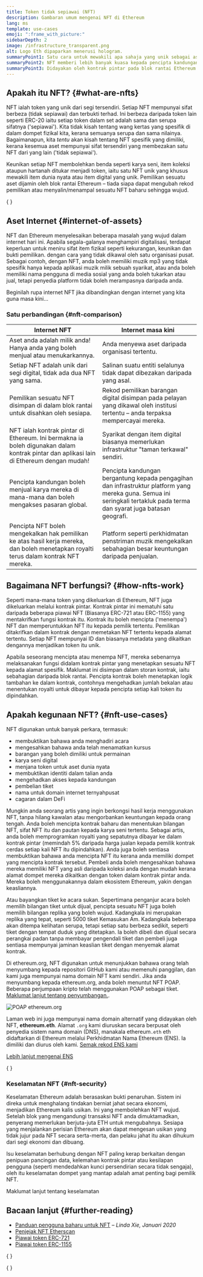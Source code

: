 ```yaml
---
title: Token tidak sepiawai (NFT)
description: Gambaran umum mengenai NFT di Ethereum
lang: ms
template: use-cases
emoji: ":frame_with_picture:"
sidebarDepth: 2
image: /infrastructure_transparent.png
alt: Logo Eth dipaparkan menerusi hologram.
summaryPoint1: Satu cara untuk mewakili apa sahaja yang unik sebagai aset berasaskan Ethereum.
summaryPoint2: NFT memberi lebih banyak kuasa kepada pencipta kandungan dari sebelum ini.
summaryPoint3: Didayakan oleh kontrak pintar pada blok rantai Ethereum.
---
```


## Apakah itu NFT? \{#what-are-nfts}

NFT ialah token yang unik dari segi tersendiri. Setiap NFT mempunyai sifat berbeza (tidak sepiawai) dan terbukti terhad. Ini berbeza daripada token lain seperti ERC-20 iaitu setiap token dalam set adalah sama dan serupa sifatnya ('sepiawai'). Kita tidak kisah tentang wang kertas yang spesifik di dalam dompet fizikal kita, kerana semuanya serupa dan sama nilainya. Bagaimanapun, kita _tentu_ akan kisah tentang NFT spesifik yang dimiliki, kerana kesemua aset mempunyai sifat tersendiri yang membezakan satu NFT dari yang lain ('tidak sepiawai').

Keunikan setiap NFT membolehkan benda seperti karya seni, item koleksi ataupun hartanah ditukar menjadi token, iaitu satu NFT unik yang khusus mewakili item dunia nyata atau item digital yang unik. Pemilikan sesuatu aset dijamin oleh blok rantai Ethereum – tiada siapa dapat mengubah rekod pemilikan atau menyalin/menampal sesuatu NFT baharu sehingga wujud.

{
	<YouTube id="Xdkkux6OxfM" />
}

## Aset Internet \{#internet-of-assets}

NFT dan Ethereum menyelesaikan beberapa masalah yang wujud dalam internet hari ini. Apabila segala-galanya menghampiri digitalisasi, terdapat keperluan untuk meniru sifat item fizikal seperti kekurangan, keunikan dan bukti pemilikan. dengan cara yang tidak dikawal oleh satu organisasi pusat. Sebagai contoh, dengan NFT, anda boleh memiliki muzik mp3 yang tidak spesifik hanya kepada aplikasi muzik milik sebuah syarikat, atau anda boleh memiliki nama pengguna di media sosial yang anda boleh tukarkan atau jual, tetapi penyedia platform tidak boleh merampasnya daripada anda.

Beginilah rupa internet NFT jika dibandingkan dengan internet yang kita guna masa kini...

### Satu perbandingan \{#nft-comparison}

| Internet NFT                                                                                                                           | Internet masa kini                                                                                                                                                       |
| -------------------------------------------------------------------------------------------------------------------------------------- | ------------------------------------------------------------------------------------------------------------------------------------------------------------------------ |
| Aset anda adalah milik anda! Hanya anda yang boleh menjual atau menukarkannya.                                                         | Anda menyewa aset daripada organisasi tertentu.                                                                                                                          |
| Setiap NFT adalah unik dari segi digital, tidak ada dua NFT yang sama.                                                                 | Salinan suatu entiti selalunya tidak dapat dibezakan daripada yang asal.                                                                                                 |
| Pemilikan sesuatu NFT disimpan di dalam blok rantai untuk disahkan oleh sesiapa.                                                       | Rekod pemilikan barangan digital disimpan pada pelayan yang dikawal oleh institusi tertentu – anda terpaksa mempercayai mereka.                                          |
| NFT ialah kontrak pintar di Ethereum. Ini bermakna ia boleh digunakan dalam kontrak pintar dan aplikasi lain di Ethereum dengan mudah! | Syarikat dengan item digital biasanya memerlukan infrastruktur "taman terkawal" sendiri.                                                                                 |
| Pencipta kandungan boleh menjual karya mereka di mana-mana dan boleh mengakses pasaran global.                                         | Pencipta kandungan bergantung kepada pengagihan dan infrastruktur platform yang mereka guna. Semua ini seringkali tertakluk pada terma dan syarat juga batasan geografi. |
| Pencipta NFT boleh mengekalkan hak pemilikan ke atas hasil kerja mereka, dan boleh menetapkan royalti terus dalam kontrak NFT mereka.  | Platform seperti perkhidmatan penstriman muzik mengekalkan sebahagian besar keuntungan daripada penjualan.                                                               |

## Bagaimana NFT berfungsi? \{#how-nfts-work}

Seperti mana-mana token yang dikeluarkan di Ethereum, NFT juga dikeluarkan melalui kontrak pintar. Kontrak pintar ini mematuhi satu daripada beberapa piawai NFT (Biasanya ERC-721 atau ERC-1155) yang mentakrifkan fungsi kontrak itu. Kontrak itu boleh mencipta ('menempa') NFT dan memperuntukkan NFT itu kepada pemilik tertentu. Pemilikan ditakrifkan dalam kontrak dengan memetakan NFT tertentu kepada alamat tertentu. Setiap NFT mempunyai ID dan biasanya metadata yang dikaitkan dengannya menjadikan token itu unik.

Apabila seseorang mencipta atau menempa NFT, mereka sebenarnya melaksanakan fungsi didalam kontrak pintar yang menetapkan sesuatu NFT kepada alamat spesifik. Maklumat ini disimpan dalam storan kontrak, iaitu sebahagian daripada blok rantai. Pencipta kontrak boleh menetapkan logik tambahan ke dalam kontrak, contohnya mengehadkan jumlah bekalan atau menentukan royalti untuk dibayar kepada pencipta setiap kali token itu dipindahkan.

## Apakah kegunaan NFT? \{#nft-use-cases}

NFT digunakan untuk banyak perkara, termasuk:

- membuktikan bahawa anda menghadiri acara
- mengesahkan bahawa anda telah menamatkan kursus
- barangan yang boleh dimiliki untuk permainan
- karya seni digital
- menjana token untuk aset dunia nyata
- membuktikan identiti dalam talian anda
- mengehadkan akses kepada kandungan
- pembelian tiket
- nama untuk domain internet ternyahpusat
- cagaran dalam DeFi

Mungkin anda seorang artis yang ingin berkongsi hasil kerja menggunakan NFT, tanpa hilang kawalan atau mengorbankan keuntungan kepada orang tengah. Anda boleh mencipta kontrak baharu dan menentukan bilangan NFT, sifat NFT itu dan pautan kepada karya seni tertentu. Sebagai artis, anda boleh memprogramkan royalti yang sepatutnya dibayar ke dalam kontrak pintar (memindah 5% daripada harga jualan kepada pemilik kontrak cerdas setiap kali NFT itu dipindahkan). Anda juga boleh sentiasa membuktikan bahawa anda mencipta NFT itu kerana anda memiliki dompet yang mencipta kontrak tersebut. Pembeli anda boleh mengesahkan bahawa mereka memiliki NFT yang asli daripada koleksi anda dengan mudah kerana alamat dompet mereka dikaitkan dengan token dalam kontrak pintar anda. Mereka boleh menggunakannya dalam ekosistem Ethereum, yakin dengan keasliannya.

Atau bayangkan tiket ke acara sukan. Sepertimana penganjur acara boleh memilih bilangan tiket untuk dijual, pencipta sesuatu NFT juga boleh memilih bilangan replika yang boleh wujud. Kadangkala ini merupakan replika yang tepat, seperti 5000 tiket Kemasukan Am. Kadangkala beberapa akan ditempa kelihatan serupa, tetapi setiap satu berbeza sedikit, seperti tiket dengan tempat duduk yang ditetapkan. Ia boleh dibeli dan dijual secara perangkai padan tanpa membayar pengendali tiket dan pembeli juga sentiasa mempunyai jaminan keaslian tiket dengan menyemak alamat kontrak.

Di ethereum.org, NFT digunakan untuk menunjukkan bahawa orang telah menyumbang kepada repositori GitHub kami atau memenuhi panggilan, dan kami juga mempunyai nama domain NFT kami sendiri. Jika anda menyumbang kepada ethereum.org, anda boleh menuntut NFT POAP. Beberapa perjumpaan kripto telah menggunakan POAP sebagai tiket. [Maklumat lanjut tentang penyumbangan.](/contributing/#poap).

![POAP ethereum.org](./poap.png)

Laman web ini juga mempunyai nama domain alternatif yang didayakan oleh NFT, **ethereum.eth**. Alamat `.org` kami diuruskan secara berpusat oleh penyedia sistem nama domain (DNS), manakala ethereum`.eth` eth didaftarkan di Ethereum melalui Perkhidmatan Nama Ethereum (ENS). Ia dimiliki dan diurus oleh kami. [Semak rekod ENS kami](https://app.ens.domains/name/ethereum.eth)

[Lebih lanjut mengenai ENS](https://app.ens.domains)

{
	<Divider />
}

### Keselamatan NFT \{#nft-security}

Keselamatan Ethereum adalah berasaskan bukti penaruhan. Sistem ini direka untuk menghalang tindakan berniat jahat secara ekonomi, menjadikan Ethereum kalis usikan. Ini yang membolehkan NFT wujud. Setelah blok yang mengandungi transaksi NFT anda dimuktamadkan, penyerang memerlukan berjuta-juta ETH untuk mengubahnya. Sesiapa yang menjalankan perisian Ethereum akan dapat mengesan usikan yang tidak jujur pada NFT secara serta-merta, dan pelaku jahat itu akan dihukum dari segi ekonomi dan dibuang.

Isu keselamatan berhubung dengan NFT paling kerap berkaitan dengan penipuan pancingan data, kelemahan kontrak pintar atau kesilapan pengguna (seperti mendedahkan kunci persendirian secara tidak sengaja), oleh itu keselamatan dompet yang mantap adalah amat penting bagi pemilik NFT.

<ButtonLink to="/security/">
  Maklumat lanjut tentang keselamatan
</ButtonLink>

## Bacaan lanjut \{#further-reading}

- [Panduan pengguna baharu untuk NFT](https://linda.mirror.xyz/df649d61efb92c910464a4e74ae213c4cab150b9cbcc4b7fb6090fc77881a95d) – _Linda Xie, Januari 2020_
- [Penjejak NFT Etherscan](https://etherscan.io/nft-top-contracts)
- [Piawai token ERC-721](/developers/docs/standards/tokens/erc-721/)
- [Piawai token ERC-1155](/developers/docs/standards/tokens/erc-1155/)

{
	<Divider />
}

{
	<QuizWidget quizKey="nfts" />
}
